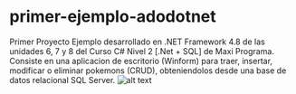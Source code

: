 # primer-ejemplo-adodotnet
Primer Proyecto Ejemplo desarrollado en .NET Framework 4.8 de las unidades 6, 7 y 8 del Curso C# Nivel 2 [.Net + SQL] de Maxi Programa.
Consiste en una aplicacion de escritorio (Winform) para traer, insertar, modificar o eliminar pokemons (CRUD), obteniendolos desde una base de datos relacional SQL Server. 
![alt text](https://github.com/GabrielMartC/primer-ejemplo-adodotnet/blob/main/winForm2.png?raw=true)

